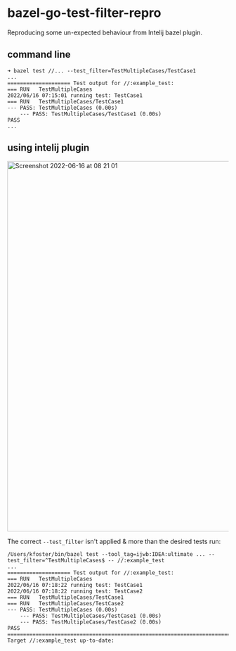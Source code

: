 # bazel-go-test-filter-repro

Reproducing some un-expected behaviour from Intelij bazel plugin.


## command line

```
➜ bazel test //... --test_filter=TestMultipleCases/TestCase1 
...
==================== Test output for //:example_test:
=== RUN   TestMultipleCases
2022/06/16 07:15:01 running test: TestCase1
=== RUN   TestMultipleCases/TestCase1
--- PASS: TestMultipleCases (0.00s)
    --- PASS: TestMultipleCases/TestCase1 (0.00s)
PASS
...
```

## using intelij plugin

<img width="842" alt="Screenshot 2022-06-16 at 08 21 01" src="https://user-images.githubusercontent.com/17026751/174014898-0832bfed-fa38-4c21-82fe-e7ef2887118c.png">

The correct `--test_filter` isn't applied & more than the desired tests run:

```
/Users/kfoster/bin/bazel test --tool_tag=ijwb:IDEA:ultimate ... --test_filter=^TestMultipleCases$ -- //:example_test
...
==================== Test output for //:example_test:
=== RUN   TestMultipleCases
2022/06/16 07:18:22 running test: TestCase1
2022/06/16 07:18:22 running test: TestCase2
=== RUN   TestMultipleCases/TestCase1
=== RUN   TestMultipleCases/TestCase2
--- PASS: TestMultipleCases (0.00s)
    --- PASS: TestMultipleCases/TestCase1 (0.00s)
    --- PASS: TestMultipleCases/TestCase2 (0.00s)
PASS
================================================================================
Target //:example_test up-to-date:
```
